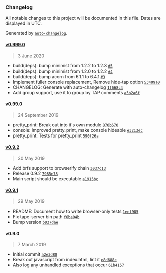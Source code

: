 ### Changelog

All notable changes to this project will be documented in this file. Dates are displayed in UTC.

Generated by [`auto-changelog`](https://github.com/CookPete/auto-changelog).

#### [v0.999.0](https://github.com/lentinj/tape-server/compare/v0.99.0...v0.999.0)

> 3 June 2020

- build(deps): bump minimist from 1.2.2 to 1.2.3 [`#5`](https://github.com/lentinj/tape-server/pull/5)
- build(deps): bump minimist from 1.2.0 to 1.2.2 [`#4`](https://github.com/lentinj/tape-server/pull/4)
- build(deps): bump acorn from 6.1.1 to 6.4.1 [`#3`](https://github.com/lentinj/tape-server/pull/3)
- Implement fuller console replacement, Remove hide-tap option [`53409a0`](https://github.com/lentinj/tape-server/commit/53409a03206d80ced91428d94a5f51bad49b2ae0)
- CHANGELOG: Generate with auto-changelog [`1f668c4`](https://github.com/lentinj/tape-server/commit/1f668c4731b5cebefacad30df5a900fc637233cd)
- Add group support, use it to group by TAP comments [`a5b2a6f`](https://github.com/lentinj/tape-server/commit/a5b2a6ff6dc86fe5c93243febc20b23a71f4b45c)

#### [v0.99.0](https://github.com/lentinj/tape-server/compare/v0.9.2...v0.99.0)

> 24 September 2019

- pretty_print: Break out into it's own module [`870b670`](https://github.com/lentinj/tape-server/commit/870b670c838cb98e246dacf9dcaafd6a2b460562)
- console: Improved pretty_print, make console hideable [`e3213ec`](https://github.com/lentinj/tape-server/commit/e3213ec54a2924695e4e2a4980b1de56e4348329)
- pretty_print: Tests for pretty_print [`590f26a`](https://github.com/lentinj/tape-server/commit/590f26a7a225379eacfc6e6cdcfb55a88e3de9b0)

#### [v0.9.2](https://github.com/lentinj/tape-server/compare/v0.9.1...v0.9.2)

> 30 May 2019

- Add brfs support to browserify chain [`3037c13`](https://github.com/lentinj/tape-server/commit/3037c13c14fa785c44b2da7d211982e8fb49a94b)
- Release 0.9.2 [`7985e78`](https://github.com/lentinj/tape-server/commit/7985e78fc13e010ee05d0cf758de5a4e1d8332fc)
- Main script should be executable [`a1915bc`](https://github.com/lentinj/tape-server/commit/a1915bc4a1520ff83addf6e4a36fc78d9337d62d)

#### [v0.9.1](https://github.com/lentinj/tape-server/compare/v0.9.0...v0.9.1)

> 29 May 2019

- README: Document how to write browser-only tests [`1eef985`](https://github.com/lentinj/tape-server/commit/1eef9851495490bc771231b548f0ac6da89548f9)
- Fix tape-server bin path [`f6ba04b`](https://github.com/lentinj/tape-server/commit/f6ba04b44cda009f1ed239bc5bf7787c672fec39)
- Bump version [`b037dae`](https://github.com/lentinj/tape-server/commit/b037daec1fb4587cd4e86f7909e9883e91af7c40)

#### v0.9.0

> 7 March 2019

- Initial commit [`a2e3d88`](https://github.com/lentinj/tape-server/commit/a2e3d88a6d4123e204fc1540d888e2f91f168a89)
- Break out javascript from index.html, lint it [`e8d688c`](https://github.com/lentinj/tape-server/commit/e8d688cf0a7f479f76e76eb0562f0cbeaabe8b0e)
- Also log any unhandled exceptions that occur [`61b4157`](https://github.com/lentinj/tape-server/commit/61b4157940cbae16290dea60024f16c0de7b63d2)
